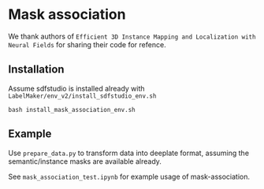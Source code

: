 # Mask association
We thank authors of `Efficient 3D Instance Mapping and Localization with Neural Fields` for sharing their code for refence.

## Installation

Assume sdfstudio is installed already with `LabelMaker/env_v2/install_sdfstudio_env.sh`

```bash install_mask_association_env.sh```

## Example
Use ```prepare_data.py``` to transform data into deeplate format, assuming the semantic/instance masks are available already.

See ```mask_association_test.ipynb``` for example usage of mask-association.

